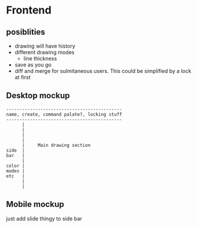 # Frontend

## posiblities

- drawing will have history
- different drawing modes
  - line thickness
- save as you go
- diff and merge for sulmitaneous users. This could be simplified by a lock at first


## Desktop mockup

```
--------------------------------------------
name, create, command palate?, locking stuff
--------------------------------------------
      |
      |
      |
      |
      |     Main drawing section
side  |
bar   |
      |
color |
modes |
etc   |
      |
      |
```

## Mobile mockup

just add slide thingy to side bar
